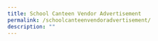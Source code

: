 ```yaml
---
title: School Canteen Vendor Advertisement
permalink: /schoolcanteenvendoradvertisement/
description: ""
---
```

